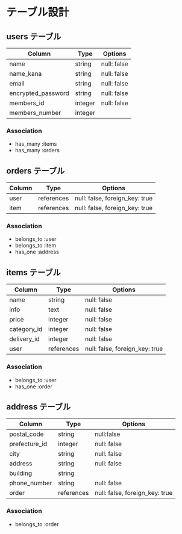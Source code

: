 # テーブル設計

## users テーブル

| Column             | Type     | Options     |
| ----------------   | -------- | ----------- |
| name               | string   | null: false |
| name_kana          | string   | null: false |
| email              | string   | null: false |
| encrypted_password | string   | null: false |
| members_id         | integer  | null: false |
| members_number     | integer  |             |

### Association
- has_many :items
- has_many :orders

## orders テーブル

| Column              | Type       | Options                        |
| ------------------- | ---------- | ------------------------------ |
| user                | references | null: false, foreign_key: true | 
| item                | references | null: false, foreign_key: true |

### Association

- belongs_to :user
- belongs_to :item
- has_one    :address

## items テーブル

| Column                 | Type       | Options                        |
| ---------------------- | ---------- | ------------------------------ |
| name                   | string     | null: false                    |
| info                   | text       | null: false                    |
| price                  | integer    | null: false                    |
| category_id            | integer    | null: false                    |
| delivery_id            | integer    | null: false                    |
| user                   | references | null: false, foreign_key: true |

### Association

- belongs_to :user
- has_one    :order

## address テーブル

| Column              | Type       | Options                        |
| ------------------- | ---------- | ------------------------------ |
| postal_code         | string     | null:false                     |
| prefecture_id       | integer    | null: false                    |
| city                | string     | null: false                    |
| address             | string     | null: false                    |
| building            | string     |                                |
| phone_number        | string     | null: false                    |
| order               | references | null: false, foreign_key: true |

### Association

- belongs_to :order